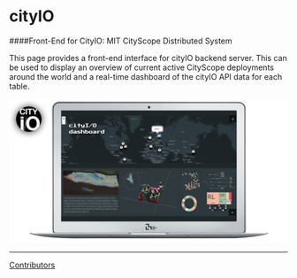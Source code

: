 # cityIO
####Front-End for CityIO: MIT CityScope Distributed System

This page provides a front-end interface for cityIO backend server. This can be used to display an overview of current active CityScope deployments around the world and a real-time dashboard of the cityIO API data for each table. 



![alt text](/img/cityIOfe.png "cityIO frontend")

____
[Contributors](https://github.com/CityScope/CS_CityIO_Frontend/graphs/contributors)